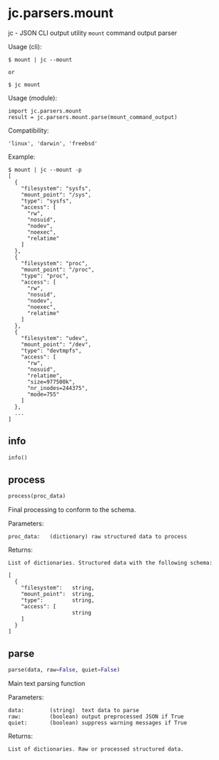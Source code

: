 
# jc.parsers.mount
jc - JSON CLI output utility `mount` command output parser

Usage (cli):

    $ mount | jc --mount

    or

    $ jc mount

Usage (module):

    import jc.parsers.mount
    result = jc.parsers.mount.parse(mount_command_output)

Compatibility:

    'linux', 'darwin', 'freebsd'

Example:

    $ mount | jc --mount -p
    [
      {
        "filesystem": "sysfs",
        "mount_point": "/sys",
        "type": "sysfs",
        "access": [
          "rw",
          "nosuid",
          "nodev",
          "noexec",
          "relatime"
        ]
      },
      {
        "filesystem": "proc",
        "mount_point": "/proc",
        "type": "proc",
        "access": [
          "rw",
          "nosuid",
          "nodev",
          "noexec",
          "relatime"
        ]
      },
      {
        "filesystem": "udev",
        "mount_point": "/dev",
        "type": "devtmpfs",
        "access": [
          "rw",
          "nosuid",
          "relatime",
          "size=977500k",
          "nr_inodes=244375",
          "mode=755"
        ]
      },
      ...
    ]


## info
```python
info()
```


## process
```python
process(proc_data)
```

Final processing to conform to the schema.

Parameters:

    proc_data:   (dictionary) raw structured data to process

Returns:

    List of dictionaries. Structured data with the following schema:

    [
      {
        "filesystem":   string,
        "mount_point":  string,
        "type":         string,
        "access": [
                        string
        ]
      }
    ]


## parse
```python
parse(data, raw=False, quiet=False)
```

Main text parsing function

Parameters:

    data:        (string)  text data to parse
    raw:         (boolean) output preprocessed JSON if True
    quiet:       (boolean) suppress warning messages if True

Returns:

    List of dictionaries. Raw or processed structured data.

